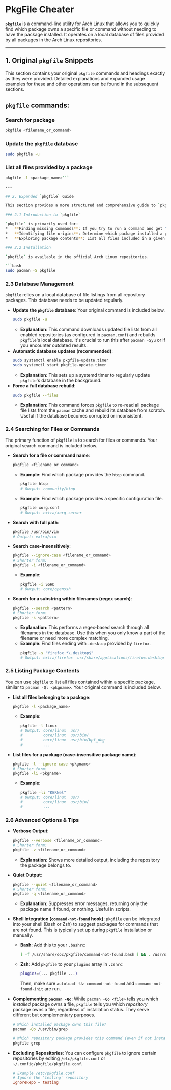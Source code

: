 # PkgFile Cheater

**`pkgfile`** is a command-line utility for Arch Linux that allows you to quickly find which package owns a specific file or command without needing to have the package installed. It operates on a local database of files provided by all packages in the Arch Linux repositories.

---

## 1. Original `pkgfile` Snippets

This section contains your original `pkgfile` commands and headings exactly as they were provided. Detailed explanations and expanded usage examples for these and other operations can be found in the subsequent sections.

## `pkgfile` commands:

### Search for package
```bash
pkgfile <filename_or_command>
```

### Update the `pkgfile` database
```bash
sudo pkgfile -u
```

### List all files provided by a package
```bash
pkgfile -l <package_name>```

---

## 2. Expanded `pkgfile` Guide

This section provides a more structured and comprehensive guide to `pkgfile`, building upon your original snippets and introducing additional functionalities.

### 2.1 Introduction to `pkgfile`

`pkgfile` is primarily used for:
*   **Finding missing commands**: If you try to run a command and get "command not found", `pkgfile` can tell you which package provides it.
*   **Identifying file origins**: Determine which package installed a particular file on your system.
*   **Exploring package contents**: List all files included in a given package.

### 2.2 Installation

`pkgfile` is available in the official Arch Linux repositories.

```bash
sudo pacman -S pkgfile
```

### 2.3 Database Management

`pkgfile` relies on a local database of file listings from all repository packages. This database needs to be updated regularly.

*   **Update the `pkgfile` database**: Your original command is included below.
    ```bash
    sudo pkgfile -u
    ```
    *   **Explanation**: This command downloads updated file lists from all enabled repositories (as configured in `pacman.conf`) and rebuilds `pkgfile`'s local database. It's crucial to run this after `pacman -Syu` or if you encounter outdated results.
*   **Automatic database updates (recommended)**:
    ```bash
    sudo systemctl enable pkgfile-update.timer
    sudo systemctl start pkgfile-update.timer
    ```
    *   **Explanation**: This sets up a systemd timer to regularly update `pkgfile`'s database in the background.
*   **Force a full database rebuild**:
    ```bash
    sudo pkgfile --files
    ```
    *   **Explanation**: This command forces `pkgfile` to re-read all package file lists from the `pacman` cache and rebuild its database from scratch. Useful if the database becomes corrupted or inconsistent.

### 2.4 Searching for Files or Commands

The primary function of `pkgfile` is to search for files or commands. Your original search command is included below.

*   **Search for a file or command name**:
    ```bash
    pkgfile <filename_or_command>
    ```
    *   **Example**: Find which package provides the `htop` command.
        ```bash
        pkgfile htop
        # Output: community/htop
        ```
    *   **Example**: Find which package provides a specific configuration file.
        ```bash
        pkgfile xorg.conf
        # Output: extra/xorg-server
        ```

*   **Search with full path**:
    ```bash
    pkgfile /usr/bin/vim
    # Output: extra/vim
    ```

*   **Search case-insensitively**:
    ```bash
    pkgfile --ignore-case <filename_or_command>
    # Shorter form:
    pkgfile -i <filename_or_command>
    ```
    *   **Example**:
        ```bash
        pkgfile -i SSHD
        # Output: core/openssh
        ```

*   **Search for a substring within filenames (regex search)**:
    ```bash
    pkgfile --search <pattern>
    # Shorter form:
    pkgfile -s <pattern>
    ```
    *   **Explanation**: This performs a regex-based search through all filenames in the database. Use this when you only know a part of the filename or need more complex matching.
    *   **Example**: Find files ending with `.desktop` provided by `firefox`.
        ```bash
        pkgfile -s "firefox.*\.desktop$"
        # Output: extra/firefox  usr/share/applications/firefox.desktop
        ```

### 2.5 Listing Package Contents

You can use `pkgfile` to list all files contained within a specific package, similar to `pacman -Ql <pkgname>`. Your original command is included below.

*   **List all files belonging to a package**:
    ```bash
    pkgfile -l <package_name>
    ```
    *   **Example**:
        ```bash
        pkgfile -l linux
        # Output: core/linux  usr/
        #         core/linux  usr/bin/
        #         core/linux  usr/bin/bpf_dbg
        #         ...
        ```

*   **List files for a package (case-insensitive package name)**:
    ```bash
    pkgfile -l --ignore-case <pkgname>
    # Shorter form:
    pkgfile -li <pkgname>
    ```
    *   **Example**:
        ```bash
        pkgfile -li "KERNel"
        # Output: core/linux  usr/
        #         core/linux  usr/bin/
        #         ...
        ```

### 2.6 Advanced Options & Tips

*   **Verbose Output**:
    ```bash
    pkgfile --verbose <filename_or_command>
    # Shorter form:
    pkgfile -v <filename_or_command>
    ```
    *   **Explanation**: Shows more detailed output, including the repository the package belongs to.

*   **Quiet Output**:
    ```bash
    pkgfile --quiet <filename_or_command>
    # Shorter form:
    pkgfile -q <filename_or_command>
    ```
    *   **Explanation**: Suppresses error messages, returning only the package name if found, or nothing. Useful in scripts.

*   **Shell Integration (`command-not-found` hook)**:
    `pkgfile` can be integrated into your shell (Bash or Zsh) to suggest packages for commands that are not found. This is typically set up during `pkgfile` installation or manually.

    *   **Bash**: Add this to your `.bashrc`:
        ```bash
        [ -f /usr/share/doc/pkgfile/command-not-found.bash ] && . /usr/share/doc/pkgfile/command-not-found.bash
        ```
    *   **Zsh**: Add `pkgfile` to your `plugins` array in `.zshrc`:
        ```zsh
        plugins=(... pkgfile ...)
        ```
        Then, make sure `autoload -Uz command-not-found` and `command-not-found-init` are run.

*   **Complementing `pacman -Qo`**:
    While `pacman -Qo <file>` tells you which *installed* package owns a file, `pkgfile` tells you which *repository* package owns a file, regardless of installation status. They serve different but complementary purposes.
    ```bash
    # Which installed package owns this file?
    pacman -Qo /usr/bin/grep

    # Which repository package provides this command (even if not installed)?
    pkgfile grep
    ```
*   **Excluding Repositories**: You can configure `pkgfile` to ignore certain repositories by editing `/etc/pkgfile.conf` or `~/.config/pkgfile/pkgfile.conf`.
    ```conf
    # Example /etc/pkgfile.conf
    # Ignore the 'testing' repository
    IgnoreRepo = testing
    ```
